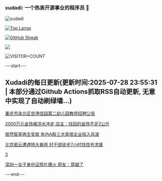 ### xudadi: 一个热衷开源事业的程序员 👋

![xudadi](https://github-readme-stats-git-masterorgs-github-readme-stats-team.vercel.app/api?username=xudadi)

[![Top Langs](https://github-readme-stats.vercel.app/api/top-langs/?username=xudadi)](https://github.com/anuraghazra/github-readme-stats)

[![GitHub Streak](https://streak-stats.demolab.com?user=xudadi&locale=zh_Hans)](https://git.io/streak-stats)

![](https://raw.githubusercontent.com/xudadi/xudadi/main/assets/github-contribution-grid-snake.svg)

![VISITOR+COUNT](https://komarev.com/ghpvc/?username=xudadi&label=VISITOR+COUNT)


---start---

## Xudadi的每日更新(更新时间:2025-07-28 23:55:31 | 本部分通过Github Actions抓取RSS自动更新, 无意中实现了自动刷绿墙...)

[重庆市渝北区空港佳园第二幼儿园教师招聘公告](https://www.gongkaoleida.com/article/2536060)

[2000万元金饰被洪水冲走 店主：找回的金饰不足2公斤](https://m.163.com/news/article/K5IEIUU7053469LG.html)

[居然智家再生变故 年内A股三大家居企业陷入风波](https://m.163.com/news/article/K5IE4F8N0514D3UH.html)

[北京密云遭遇特大暴雨 村干部徒步7小时找信号求援](https://m.163.com/news/article/K5I5PIBE0512D3VJ.html)

[3](https://m.163.com/touch/news/sub/domestic)

[深圳一女子身份证照片爆火 网友：穿越了](https://m.163.com/news/article/K5ICS7HI0514R9OJ.html)

---end---
